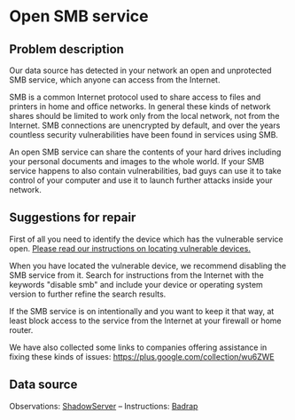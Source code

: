 # Open SMB service

## Problem description

Our data source has detected in your network an open and unprotected SMB service, which anyone can access from the Internet.

SMB is a common Internet protocol used to share access to files and printers in home and office networks. In general these kinds of network shares should be limited to work only from the local network, not from the Internet. SMB connections are unencrypted by default, and over the years countless security vulnerabilities have been found in services using SMB.

An open SMB service can share the contents of your hard drives including your personal documents and images to the whole world. If your SMB service happens to also contain vulnerabilities, bad guys can use it to take control of your computer and use it to launch further attacks inside your network.

## Suggestions for repair

First of all you need to identify the device which has the vulnerable service open. [Please read our instructions on locating vulnerable devices.](./locate.md)

When you have located the vulnerable device, we recommend disabling the SMB service from it. Search for instructions from the Internet with the keywords "disable smb" and include your device or operating system version to further refine the search results.

If the SMB service is on intentionally and you want to keep it that way, at least block access to the service from the Internet at your firewall or home router.

We have also collected some links to companies offering assistance in fixing these kinds of issues: https://plus.google.com/collection/wu6ZWE

## Data source

Observations: [ShadowServer](https://www.shadowserver.org/) – Instructions: [Badrap](https://badrap.io/)
